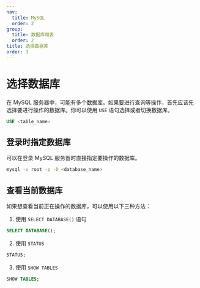 ```yaml
---
nav:
  title: MySQL
  order: 2
group:
  title: 数据库和表
  order: 2
title: 选择数据库
order: 3
---
```


# 选择数据库

在 MySQL 服务器中，可能有多个数据库。如果要进行查询等操作，首先应该先选择要进行操作的数据库。你可以使用 `USE` 语句选择或者切换数据库。

```sql
USE <table_name>
```

## 登录时指定数据库

可以在登录 MySQL 服务器时直接指定要操作的数据库。

```bash
mysql -u root -p -D <database_name>
```

## 查看当前数据库

如果想查看当前正在操作的数据库，可以使用以下三种方法：

1. 使用 `SELECT DATABASE()` 语句

```sql
SELECT DATABASE();
```

2. 使用 `STATUS`

```sql
STATUS;
```

3. 使用 `SHOW TABLES`

```sql
SHOW TABLES;
```

